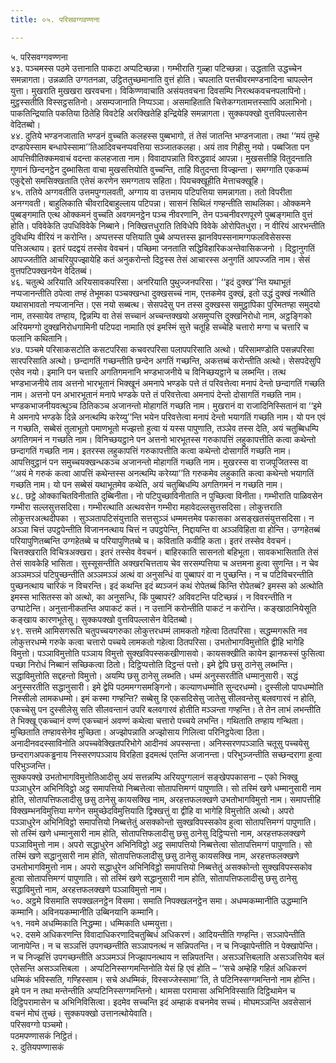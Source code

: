 ```yaml
---
title: ०५. परिसवग्गवण्णना

---
```

५. परिसवग्गवण्णना  
४३. पञ्चमस्स पठमे उत्तानाति पाकटा अप्पटिच्छन्ना। गम्भीराति गुळ्हा पटिच्छन्ना। उद्धताति उद्धच्चेन समन्नागता। उन्नळाति उग्गतनळा, उट्ठिततुच्छमानाति वुत्तं होति। चपलाति पत्तचीवरमण्डनादिना चापल्लेन युत्ता। मुखराति मुखखरा खरवचना। विकिण्णवाचाति असंयतवचना दिवसम्पि निरत्थकवचनपलापिनो। मुट्ठस्सतीति विस्सट्ठसतिनो। असम्पजानाति निप्पञ्ञा। असमाहिताति चित्तेकग्गतामत्तस्सापि अलाभिनो। पाकतिन्द्रियाति पकतिया ठितेहि विवटेहि अरक्खितेहि इन्द्रियेहि समन्नागता। सुक्कपक्खो वुत्तविपल्लासेन वेदितब्बो।  
४४. दुतिये भण्डनजाताति भण्डनं वुच्चति कलहस्स पुब्बभागो, तं तेसं जातन्ति भण्डनजाता। तथा ‘‘मयं तुम्हे दण्डापेस्साम बन्धापेस्सामा’’तिआदिवचनप्पवत्तिया सञ्जातकलहा। अयं ताव गिहीसु नयो। पब्बजिता पन आपत्तिवीतिक्कमवाचं वदन्ता कलहजाता नाम। विवादापन्नाति विरुद्धवादं आपन्ना। मुखसत्तीहि वितुदन्ताति गुणानं छिन्दनट्ठेन दुब्भासिता वाचा मुखसत्तियोति वुच्चन्ति, ताहि वितुदन्ता विज्झन्ता। समग्गाति एककम्मं एकुद्देसो समसिक्खताति एतेसं करणेन समग्गताय सहिता। पियचक्खूहीति मेत्ताचक्खूहि।  
४५. ततिये अग्गवतीति उत्तमपुग्गलवती, अग्गाय वा उत्तमाय पटिपत्तिया समन्नागता। ततो विपरीता अनग्गवती। बाहुलिकाति चीवरादिबाहुल्लाय पटिपन्ना। सासनं सिथिलं गण्हन्तीति साथलिका। ओक्कमने पुब्बङ्गमाति एत्थ ओक्कमनं वुच्चति अवगमनट्ठेन पञ्च नीवरणानि, तेन पञ्चनीवरणपूरणे पुब्बङ्गमाति वुत्तं होति। पविवेकेति उपधिविवेके निब्बाने। निक्खित्तधुराति तिविधेपि विवेके ओरोपितधुरा। न वीरियं आरभन्तीति दुविधम्पि वीरियं न करोन्ति। अप्पत्तस्स पत्तियाति पुब्बे अप्पत्तस्स झानविपस्सनामग्गफलविसेसस्स पत्तिअत्थाय। इतरं पदद्वयं तस्सेव वेवचनं। पच्छिमा जनताति सद्धिविहारिकअन्तेवासिकजनो । दिट्ठानुगतिं आपज्जतीति आचरियुपज्झायेहि कतं अनुकरोन्तो दिट्ठस्स तेसं आचारस्स अनुगतिं आपज्जति नाम। सेसं वुत्तपटिपक्खनयेन वेदितब्बं।  
४६. चतुत्थे अरियाति अरियसावकपरिसा। अनरियाति पुथुज्जनपरिसा। ‘‘इदं दुक्ख’’न्ति यथाभूतं नप्पजानन्तीति ठपेत्वा तण्हं तेभूमका पञ्चक्खन्धा दुक्खसच्चं नाम, एत्तकमेव दुक्खं, इतो उद्धं दुक्खं नत्थीति यथासभावतो नप्पजानन्ति। एस नयो सब्बत्थ। सेसपदेसु पन तस्स दुक्खस्स समुट्ठापिका पुरिमतण्हा समुदयो नाम, तस्सायेव तण्हाय, द्विन्नम्पि वा तेसं सच्चानं अच्चन्तक्खयो असमुप्पत्ति दुक्खनिरोधो नाम, अट्ठङ्गिको अरियमग्गो दुक्खनिरोधगामिनी पटिपदा नामाति एवं इमस्मिं सुत्ते चतूहि सच्चेहि चत्तारो मग्गा च चत्तारि च फलानि कथितानि।  
४७. पञ्चमे परिसाकसटोति कसटपरिसा कचवरपरिसा पलापपरिसाति अत्थो। परिसामण्डोति पसन्नपरिसा सारपरिसाति अत्थो। छन्दागतिं गच्छन्तीति छन्देन अगतिं गच्छन्ति, अकत्तब्बं करोन्तीति अत्थो। सेसपदेसुपि एसेव नयो। इमानि पन चत्तारि अगतिगमनानि भण्डभाजनीये च विनिच्छयट्ठाने च लब्भन्ति। तत्थ भण्डभाजनीये ताव अत्तनो भारभूतानं भिक्खूनं अमनापे भण्डके पत्ते तं परिवत्तेत्वा मनापं देन्तो छन्दागतिं गच्छति नाम। अत्तनो पन अभारभूतानं मनापे भण्डके पत्ते तं परिवत्तेत्वा अमनापं देन्तो दोसागतिं गच्छति नाम। भण्डकभाजनीयवत्थुञ्च ठितिकञ्च अजानन्तो मोहागतिं गच्छति नाम। मुखरानं वा राजादिनिस्सितानं वा ‘‘इमे मे अमनापे भण्डके दिन्ने अनत्थम्पि करेय्यु’’न्ति भयेन परिवत्तेत्वा मनापं देन्तो भयागतिं गच्छति नाम। यो पन एवं न गच्छति, सब्बेसं तुलाभूतो पमाणभूतो मज्झत्तो हुत्वा यं यस्स पापुणाति, तञ्ञेव तस्स देति, अयं चतुब्बिधम्पि अगतिगमनं न गच्छति नाम। विनिच्छयट्ठाने पन अत्तनो भारभूतस्स गरुकापत्तिं लहुकापत्तीति कत्वा कथेन्तो छन्दागतिं गच्छति नाम। इतरस्स लहुकापत्तिं गरुकापत्तीति कत्वा कथेन्तो दोसागतिं गच्छति नाम। आपत्तिवुट्ठानं पन समुच्चयक्खन्धकञ्च अजानन्तो मोहागतिं गच्छति नाम। मुखरस्स वा राजपूजितस्स वा ‘‘अयं मे गरुकं कत्वा आपत्तिं कथेन्तस्स अनत्थम्पि करेय्या’’ति गरुकमेव लहुकाति कत्वा कथेन्तो भयागतिं गच्छति नाम। यो पन सब्बेसं यथाभूतमेव कथेति, अयं चतुब्बिधम्पि अगतिगमनं न गच्छति नाम।  
४८. छट्ठे ओक्काचितविनीताति दुब्बिनीता। नो पटिपुच्छाविनीताति न पुच्छित्वा विनीता। गम्भीराति पाळिवसेन गम्भीरा सल्लसुत्तसदिसा। गम्भीरत्थाति अत्थवसेन गम्भीरा महावेदल्लसुत्तसदिसा। लोकुत्तराति लोकुत्तरअत्थदीपका । सुञ्ञतापटिसंयुत्ताति सत्तसुञ्ञं धम्ममत्तमेव पकासका असङ्खतसंयुत्तसदिसा। न अञ्ञा चित्तं उपट्ठपेन्तीति विजाननत्थाय चित्तं न उपट्ठपेन्ति, निद्दायन्ति वा अञ्ञविहिता वा होन्ति। उग्गहेतब्बं परियापुणितब्बन्ति उग्गहेतब्बे च परियापुणितब्बे च। कविताति कवीहि कता। इतरं तस्सेव वेवचनं। चित्तक्खराति विचित्रअक्खरा। इतरं तस्सेव वेवचनं। बाहिरकाति सासनतो बहिभूता। सावकभासिताति तेसं तेसं सावकेहि भासिता। सुस्सूसन्तीति अक्खरचित्तताय चेव सरसम्पत्तिया च अत्तमना हुत्वा सुणन्ति। न चेव अञ्ञमञ्ञं पटिपुच्छन्तीति अञ्ञमञ्ञं अत्थं वा अनुसन्धिं वा पुब्बापरं वा न पुच्छन्ति। न च पटिविचरन्तीति पुच्छनत्थाय चारिकं न विचरन्ति। इदं कथन्ति इदं ब्यञ्जनं कथं रोपेतब्बं किन्ति रोपेतब्बं? इमस्स को अत्थोति इमस्स भासितस्स को अत्थो, का अनुसन्धि, किं पुब्बापरं? अविवटन्ति पटिच्छन्नं। न विवरन्तीति न उग्घाटेन्ति। अनुत्तानीकतन्ति अपाकटं कतं। न उत्तानिं करोन्तीति पाकटं न करोन्ति। कङ्खाठानियेसूति कङ्खाय कारणभूतेसु। सुक्कपक्खो वुत्तविपल्लासेन वेदितब्बो।  
४९. सत्तमे आमिसगरूति चतुपच्चयगरुका लोकुत्तरधम्मं लामकतो गहेत्वा ठितपरिसा। सद्धम्मगरूति नव लोकुत्तरधम्मे गरुके कत्वा चत्तारो पच्चये लामकतो गहेत्वा ठितपरिसा। उभतोभागविमुत्तोति द्वीहि भागेहि विमुत्तो। पञ्ञाविमुत्तोति पञ्ञाय विमुत्तो सुक्खविपस्सकखीणासवो। कायसक्खीति कायेन झानफस्सं फुसित्वा पच्छा निरोधं निब्बानं सच्छिकत्वा ठितो। दिट्ठिप्पत्तोति दिट्ठन्तं पत्तो। इमे द्वेपि छसु ठानेसु लब्भन्ति। सद्धाविमुत्तोति सद्दहन्तो विमुत्तो। अयम्पि छसु ठानेसु लब्भति। धम्मं अनुस्सरतीति धम्मानुसारी। सद्धं अनुस्सरतीति सद्धानुसारी। इमे द्वेपि पठममग्गसमङ्गिनो। कल्याणधम्मोति सुन्दरधम्मो। दुस्सीलो पापधम्मोति निस्सीलो लामकधम्मो। इमं कस्मा गण्हन्ति? सब्बेसु हि एकसदिसेसु जातेसु सीलवन्तेसु बलवगारवं न होति, एकच्चेसु पन दुस्सीलेसु सति सीलवन्तानं उपरि बलवगारवं होतीति मञ्ञन्ता गण्हन्ति। ते तेन लाभं लभन्तीति ते भिक्खू एकच्चानं वण्णं एकच्चानं अवण्णं कथेत्वा चत्तारो पच्चये लभन्ति। गथिताति तण्हाय गन्थिता। मुच्छिताति तण्हावसेनेव मुच्छिता। अज्झोपन्नाति अज्झोसाय गिलित्वा परिनिट्ठपेत्वा ठिता। अनादीनवदस्साविनोति अपच्चवेक्खितपरिभोगे आदीनवं अपस्सन्ता। अनिस्सरणपञ्ञाति चतूसु पच्चयेसु छन्दरागअपकड्ढनाय निस्सरणपञ्ञाय विरहिता इदमत्थं एतन्ति अजानन्ता। परिभुञ्जन्तीति सच्छन्दरागा हुत्वा परिभुञ्जन्ति।  
सुक्कपक्खे उभतोभागविमुत्तोतिआदीसु अयं सत्तन्नम्पि अरियपुग्गलानं सङ्खेपपकासना – एको भिक्खु पञ्ञाधुरेन अभिनिविट्ठो अट्ठ समापत्तियो निब्बत्तेत्वा सोतापत्तिमग्गं पापुणाति। सो तस्मिं खणे धम्मानुसारी नाम होति, सोतापत्तिफलादीसु छसु ठानेसु कायसक्खि नाम, अरहत्तफलक्खणे उभतोभागविमुत्तो नाम। समापत्तीहि विक्खम्भनविमुत्तिया मग्गेन समुच्छेदविमुत्तियाति द्विक्खत्तुं वा द्वीहि वा भागेहि विमुत्तोति अत्थो। अपरो पञ्ञाधुरेन अभिनिविट्ठो समापत्तियो निब्बत्तेतुं असक्कोन्तो सुक्खविपस्सकोव हुत्वा सोतापत्तिमग्गं पापुणाति। सो तस्मिं खणे धम्मानुसारी नाम होति, सोतापत्तिफलादीसु छसु ठानेसु दिट्ठिप्पत्तो नाम, अरहत्तफलक्खणे पञ्ञाविमुत्तो नाम। अपरो सद्धाधुरेन अभिनिविट्ठो अट्ठ समापत्तियो निब्बत्तेत्वा सोतापत्तिमग्गं पापुणाति। सो तस्मिं खणे सद्धानुसारी नाम होति, सोतापत्तिफलादीसु छसु ठानेसु कायसक्खि नाम, अरहत्तफलक्खणे उभतोभागविमुत्तो नाम। अपरो सद्धाधुरेन अभिनिविट्ठो समापत्तियो निब्बत्तेतुं असक्कोन्तो सुक्खविपस्सकोव हुत्वा सोतापत्तिमग्गं पापुणाति। सो तस्मिं खणे सद्धानुसारी नाम होति, सोतापत्तिफलादीसु छसु ठानेसु सद्धाविमुत्तो नाम, अरहत्तफलक्खणे पञ्ञाविमुत्तो नाम।  
५०. अट्ठमे विसमाति सपक्खलनट्ठेन विसमा। समाति निपक्खलनट्ठेन समा। अधम्मकम्मानीति उद्धम्मानि कम्मानि। अविनयकम्मानीति उब्बिनयानि कम्मानि।  
५१. नवमे अधम्मिकाति निद्धम्मा। धम्मिकाति धम्मयुत्ता।  
५२. दसमे अधिकरणन्ति विवादाधिकरणादिचतुब्बिधं अधिकरणं। आदियन्तीति गण्हन्ति। सञ्ञापेन्तीति जानापेन्ति। न च सञ्ञत्तिं उपगच्छन्तीति सञ्ञापनत्थं न सन्निपतन्ति। न च निज्झापेन्तीति न पेक्खापेन्ति। न च निज्झत्तिं उपगच्छन्तीति अञ्ञमञ्ञं निज्झापनत्थाय न सन्निपतन्ति। असञ्ञत्तिबलाति असञ्ञत्तियेव बलं एतेसन्ति असञ्ञत्तिबला । अप्पटिनिस्सग्गमन्तिनोति येसं हि एवं होति – ‘‘सचे अम्हेहि गहितं अधिकरणं धम्मिकं भविस्सति, गण्हिस्साम। सचे अधम्मिकं, विस्सज्जेस्सामा’’ति, ते पटिनिस्सग्गमन्तिनो नाम होन्ति। इमे पन न तथा मन्तेन्तीति अप्पटिनिस्सग्गमन्तिनो। थामसा परामासा अभिनिविस्साति दिट्ठिथामेन च दिट्ठिपरामासेन च अभिनिविसित्वा। इदमेव सच्चन्ति इदं अम्हाकं वचनमेव सच्चं। मोघमञ्ञन्ति अवसेसानं वचनं मोघं तुच्छं। सुक्कपक्खो उत्तानत्थोयेवाति।  
परिसवग्गो पञ्चमो।  
पठमपण्णासकं निट्ठितं।  
२. दुतियपण्णासकं  